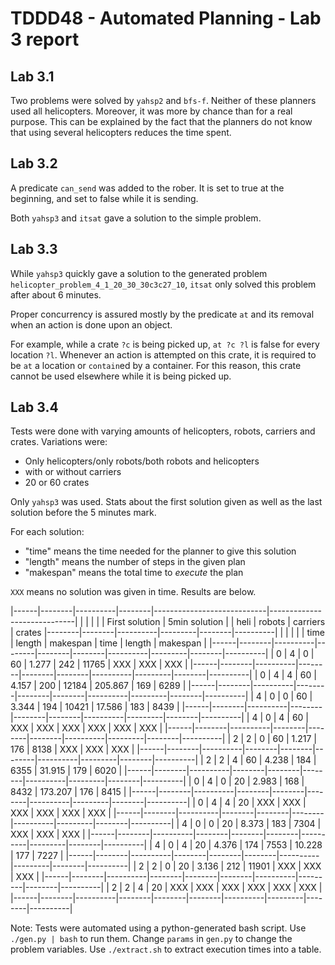 # TDDD48 - Automated Planning - Lab 3 report

## Lab 3.1

Two problems were solved by `yahsp2` and `bfs-f`. Neither of these planners
used all helicopters. Moreover, it was more by chance than for a real purpose.
This can be explained by the fact that the planners do not know that using
several helicopters reduces the time spent.

## Lab 3.2

A predicate `can_send` was added to the rober. It is set to true at the
beginning, and set to false while it is sending.

Both `yahsp3` and `itsat` gave a solution to the simple problem.

## Lab 3.3

While `yahsp3` quickly gave a solution to the generated problem
`helicopter_problem_4_1_20_30_30c3c27_10`, `itsat` only solved this problem
after about 6 minutes.

Proper concurrency is assured mostly by the predicate `at` and its removal when
an action is done upon an object.

For example, while a crate `?c` is being picked up, `at ?c ?l` is false for
every location `?l`. Whenever an action is attempted on this crate, it is
required to be `at` a location or `contain`ed by a container. For this reason,
this crate cannot be used elsewhere while it is being picked up.

## Lab 3.4

Tests were done with varying amounts of helicopters, robots, carriers and
crates. Variations were:
* Only helicopters/only robots/both robots and helicopters
* with or without carriers
* 20 or 60 crates

Only `yahsp3` was used. Stats about the first solution given as well as the last
solution before the 5 minutes mark.

For each solution:
* "time" means the time needed for the planner to give this solution
* "length" means the number of steps in the given plan
* "makespan" means the total time to *execute* the plan

`XXX` means no solution was given in time.
Results are below.

|------|--------|----------|--------|----------------------------|-----------------------------|
|      |        |          |        | First solution             | 5min solution               |
| heli | robots | carriers | crates |--------|--------|----------|---------|--------|----------|
|      |        |          |        | time   | length | makespan | time    | length | makespan |
|------|--------|----------|--------|--------|--------|----------|---------|--------|----------|
| 0    | 4      | 0        | 60     | 1.277  | 242    | 11765    | XXX     | XXX    | XXX      |
|------|--------|----------|--------|--------|--------|----------|---------|--------|----------|
| 0    | 4      | 4        | 60     | 4.157  | 200    | 12184    | 205.867 | 169    | 6289     |
|------|--------|----------|--------|--------|--------|----------|---------|--------|----------|
| 4    | 0      | 0        | 60     | 3.344  | 194    | 10421    | 17.586  | 183    | 8439     |
|------|--------|----------|--------|--------|--------|----------|---------|--------|----------|
| 4    | 0      | 4        | 60     | XXX    | XXX    | XXX      | XXX     | XXX    | XXX      |
|------|--------|----------|--------|--------|--------|----------|---------|--------|----------|
| 2    | 2      | 0        | 60     | 1.217  | 176    | 8138     | XXX     | XXX    | XXX      |
|------|--------|----------|--------|--------|--------|----------|---------|--------|----------|
| 2    | 2      | 4        | 60     | 4.238  | 184    | 6355     | 31.915  | 179    | 6020     |
|------|--------|----------|--------|--------|--------|----------|---------|--------|----------|
| 0    | 4      | 0        | 20     | 2.983  | 168    | 8432     | 173.207 | 176    | 8415     |
|------|--------|----------|--------|--------|--------|----------|---------|--------|----------|
| 0    | 4      | 4        | 20     | XXX    | XXX    | XXX      | XXX     | XXX    | XXX      |
|------|--------|----------|--------|--------|--------|----------|---------|--------|----------|
| 4    | 0      | 0        | 20     | 8.373  | 183    | 7304     | XXX     | XXX    | XXX      |
|------|--------|----------|--------|--------|--------|----------|---------|--------|----------|
| 4    | 0      | 4        | 20     | 4.376  | 174    | 7553     | 10.228  | 177    | 7227     |
|------|--------|----------|--------|--------|--------|----------|---------|--------|----------|
| 2    | 2      | 0        | 20     | 3.136  | 212    | 11901    | XXX     | XXX    | XXX      |
|------|--------|----------|--------|--------|--------|----------|---------|--------|----------|
| 2    | 2      | 4        | 20     | XXX    | XXX    | XXX      | XXX     | XXX    | XXX      |
|------|--------|----------|--------|--------|--------|----------|---------|--------|----------|

Note:
Tests were automated using a python-generated bash script.
Use `./gen.py | bash` to run them.
Change `params` in `gen.py` to change the problem variables.
Use `./extract.sh` to extract execution times into a table.

